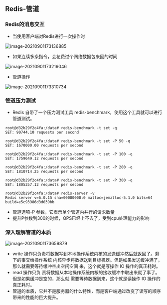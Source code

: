 ## Redis-管道

### Redis的消息交互

* 当使用客户端对Redis进行一次操作时

![image-20210901173136885](https://cdn.jsdelivr.net/gh/ClareTung/ImageHostingService/img/image-20210901173136885.png)

* 如果连续多条指令，会花费过个网络数据包来回的时间

![image-20210901173219046](https://cdn.jsdelivr.net/gh/ClareTung/ImageHostingService/img/image-20210901173219046.png)

* 管道操作

![image-20210901173310734](https://cdn.jsdelivr.net/gh/ClareTung/ImageHostingService/img/image-20210901173310734.png)

### 管道压力测试

* Redis 自带了一个压力测试工具 redis-benchmark，使用这个工具就可以进行管道测试。

````
root@d32b29f2c4fa:/data# redis-benchmark -t set -q
SET: 90744.10 requests per second

root@d32b29f2c4fa:/data# redis-benchmark -t set -P 50 -q
SET: 1670000.00 requests per second

root@d32b29f2c4fa:/data# redis-benchmark -t set -P 100 -q
SET: 1759649.12 requests per second

root@d32b29f2c4fa:/data# redis-benchmark -t set -P 200 -q
SET: 1810714.25 requests per second

root@d32b29f2c4fa:/data# redis-benchmark -t set -P 300 -q
SET: 1805357.12 requests per second

root@d32b29f2c4fa:/data# redis-server -v
Redis server v=6.0.15 sha=00000000:0 malloc=jemalloc-5.1.0 bits=64 build=e5c93986d3d039bb
````

* 管道选项-P 参数，它表示单个管道内并行的请求数量
* 提升P参数到300的时候，QPS已经上不去了，受到cpu处理能力的影响

### 深入理解管道的本质

![image-20210901173659879](https://cdn.jsdelivr.net/gh/ClareTung/ImageHostingService/img/image-20210901173659879.png)

* write 操作只负责将数据写到本地操作系统内核的发送缓冲然后就返回了。剩下的事交给操作系统 内核异步将数据送到目标机器。但是如果发送缓冲满了，那么就需要等待缓冲空出空闲空间 来，这个就是写操作 IO 操作的真正耗时。
* read 操作只负 责将数据从本地操作系统内核的接收缓冲中取出来就了事了。但是如果缓冲是空的，那么就 需要等待数据到来，这个就是读操作 IO 操作的真正耗时。
* 管道的本质，它并不是服务器的什么特性，而是客户端通过改变了读写的顺序 带来的性能的巨大提升。

